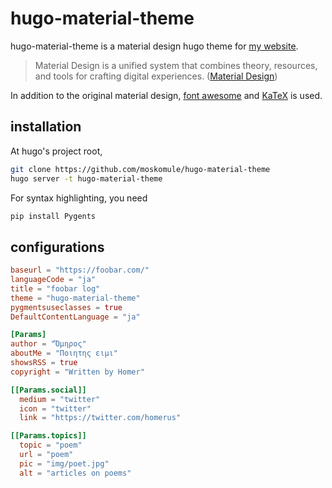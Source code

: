 # hugo-material-theme

hugo-material-theme is a material design hugo theme for [my website](mosko.tokyo).

> Material Design is a unified system that combines theory, resources, and tools for crafting digital experiences. ([Material Design](https://material.io/))

In addition to the original material design, [font awesome](http://fontawesome.io/) and [KaTeX](https://github.com/Khan/KaTeX) is used.

## installation

At hugo's project root,

```bash
git clone https://github.com/moskomule/hugo-material-theme
hugo server -t hugo-material-theme
```

For syntax highlighting, you need

```bash
pip install Pygents
```

## configurations

```toml
baseurl = "https://foobar.com/"
languageCode = "ja"
title = "foobar log"
theme = "hugo-material-theme"
pygmentsuseclasses = true
DefaultContentLanguage = "ja"

[Params]
author = "Ὅμηρος"
aboutMe = "Ποιητης ειμι"
showsRSS = true
copyright = "Written by Homer"

[[Params.social]]
  medium = "twitter"
  icon = "twitter"
  link = "https://twitter.com/homerus"

[[Params.topics]]
  topic = "poem"
  url = "poem"
  pic = "img/poet.jpg"
  alt = "articles on poems"
```
